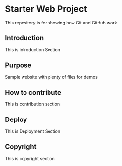 # Starter Web Project

This repository is for showing how Git and GitHub work
## Introduction

This is introduction Section

## Purpose

Sample website with plenty of files for demos

## How to contribute

This is contribution section

## Deploy

This is Deployment Section

## Copyright

This is copyright section
